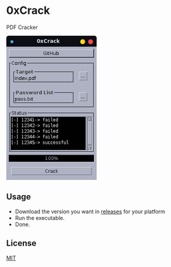 # 0xCrack
PDF Cracker

![alt text](https://github.com/InfectedClown/0xCrack/blob/master/IMG/screenshot.png)

## Usage
* Download the version you want in [releases](https://github.com/InfectedClown/0xCrack/releases) for your platform
* Run the executable.
* Done.

## License

[MIT](https://github.com/InfectedClown/0xCrack/blob/master/LICENSE)

